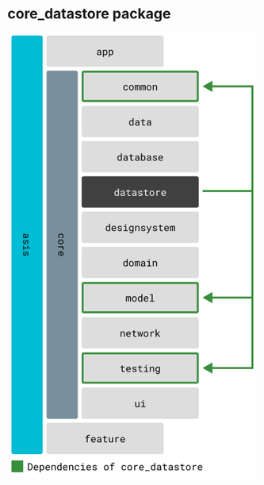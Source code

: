 # core_datastore package

![Dependency graph](../../docs/images/graphs/dep_graph_core_datastore.svg)